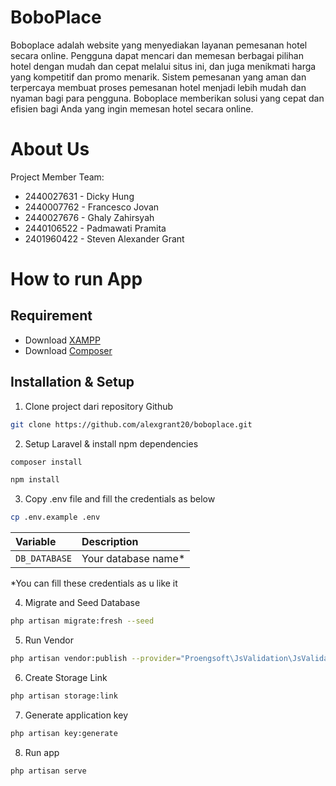 # BoboPlace
Boboplace adalah website yang menyediakan layanan pemesanan hotel secara online. Pengguna dapat mencari dan memesan berbagai pilihan hotel dengan mudah dan cepat melalui situs ini, dan juga menikmati harga yang kompetitif dan promo menarik. Sistem pemesanan yang aman dan terpercaya membuat proses pemesanan hotel menjadi lebih mudah dan nyaman bagi para pengguna. Boboplace memberikan solusi yang cepat dan efisien bagi Anda yang ingin memesan hotel secara online.

# About Us
Project Member Team:

-  2440027631 - Dicky Hung
-  2440007762 - Francesco Jovan
-  2440027676 - Ghaly Zahirsyah
-  2440106522 - Padmawati Pramita
-  2401960422 - Steven Alexander Grant

# How to run App
## Requirement

- Download [XAMPP](https://www.apachefriends.org/download.html)
- Download [Composer]( https://getcomposer.org/Composer-Setup.exe)
 
## Installation & Setup
1. Clone project dari repository Github 
```sh
git clone https://github.com/alexgrant20/boboplace.git
```
2. Setup Laravel & install npm dependencies
```sh
composer install
```
```sh
npm install
```
3. Copy .env file and fill the credentials as below
```sh
cp .env.example .env
```
| Variable | Description |
| :--- | :--- |
| `DB_DATABASE` | Your database name* |
*You can fill these credentials as u like it

4. Migrate and Seed Database
 ```sh
php artisan migrate:fresh --seed
```
5. Run Vendor
```sh
php artisan vendor:publish --provider="Proengsoft\JsValidation\JsValidationServiceProvider"
```
6. Create Storage Link
```sh
php artisan storage:link
```
7. Generate application key
 ```sh
php artisan key:generate
```
8. Run app
```sh
php artisan serve
```
